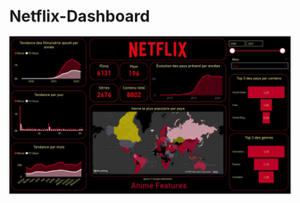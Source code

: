 # Netflix-Dashboard

<img src="Capture_netflix.JPG"
     alt="Markdown Monster icon"
     style="float: left; margin-right: 10px;" />
